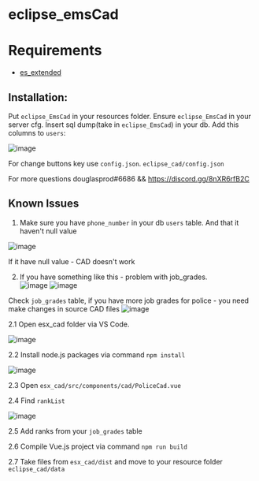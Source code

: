 # eclipse_emsCad
# Requirements
- [es_extended](https://github.com/esx-framework/es_extended/tree/v1-final)

## Installation:
Put `eclipse_EmsCad` in your resources folder.
Ensure `eclipse_EmsCad` in your server cfg.
Insert sql dump(take in `eclipse_EmsCad`) in your db.
Add this columns to `users`:

![image](https://user-images.githubusercontent.com/36680471/129520235-3e8a542d-aaa6-4e72-a8a7-88fa20ebbc6b.png)



For change buttons key use `config.json`. `eclipse_cad/config.json`



For more questions douglasprod#6686 && https://discord.gg/8nXR6rfB2C


## Known Issues

1. Make sure you have `phone_number` in your db `users` table. And that it haven't null value

![image](https://user-images.githubusercontent.com/36680471/125207137-3c9e2880-e293-11eb-9083-031448fd0e5f.png)

If it have null value - CAD doesn't work


2. If you have something like this - problem with job_grades.  
![image](https://user-images.githubusercontent.com/36680471/125207153-4f186200-e293-11eb-80f9-e5f6831411ac.png)
![image](https://user-images.githubusercontent.com/36680471/125207162-5fc8d800-e293-11eb-9fb3-5d2ada6fd417.png)

Check `job_grades` table, if you have more job grades for police - you need make changes in source CAD files
![image](https://user-images.githubusercontent.com/36680471/125207190-930b6700-e293-11eb-91fd-8f3a217eed40.png)


2.1 Open esx_cad folder via VS Code. 

![image](https://user-images.githubusercontent.com/36680471/125207263-ee3d5980-e293-11eb-8901-782b2ddf4ce5.png)

2.2 Install node.js packages via command `npm install`

![image](https://user-images.githubusercontent.com/36680471/125207279-07dea100-e294-11eb-9b7e-88cd547ef36b.png)


2.3 Open `esx_cad/src/components/cad/PoliceCad.vue` 

2.4 Find `rankList`

![image](https://user-images.githubusercontent.com/36680471/125207303-407e7a80-e294-11eb-9333-da9532264342.png)

2.5 Add ranks from your `job_grades` table

2.6 Compile Vue.js project via command `npm run build`

2.7 Take files from `esx_cad/dist` and move to your resource folder `eclipse_cad/data`











